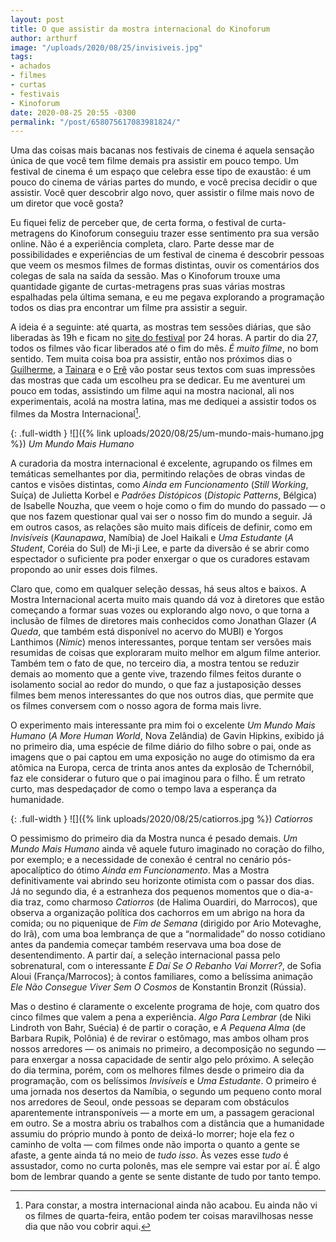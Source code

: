 ```yaml
---
layout: post
title: O que assistir da mostra internacional do Kinoforum
author: arthurf
image: "/uploads/2020/08/25/invisiveis.jpg"
tags:
- achados
- filmes
- curtas
- festivais
- Kinoforum
date: 2020-08-25 20:55 -0300
permalink: "/post/658075617083981824/"
---
```

Uma das coisas mais bacanas nos festivais de cinema é aquela sensação única de que você tem filme demais pra assistir em pouco tempo. Um festival de cinema é um espaço que celebra esse tipo de exaustão: é um pouco do cinema de várias partes do mundo, e você precisa decidir o que assistir. Você quer descobrir algo novo, quer assistir o filme mais novo de um diretor que você gosta?

Eu fiquei feliz de perceber que, de certa forma, o festival de curta-metragens do Kinoforum conseguiu trazer esse sentimento pra sua versão online. Não é a experiência completa, claro. Parte desse mar de possibilidades e experiências de um festival de cinema é descobrir pessoas que veem os mesmos filmes de formas distintas, ouvir os comentários dos colegas de sala na saída da sessão. Mas o Kinoforum trouxe uma quantidade gigante de curtas-metragens pras suas várias mostras espalhadas pela última semana, e eu me pegava explorando a programação todos os dias pra encontrar um filme pra assistir a seguir.

A ideia é a seguinte: até quarta, as mostras tem sessões diárias, que são liberadas às 19h e ficam no [site do festival](https://2020.kinoforum.org/) por 24 horas. A partir do dia 27, todos os filmes vão ficar liberados até o fim do mês. *É muito filme*, no bom sentido. Tem muita coisa boa pra assistir, então nos próximos dias o [Guilherme](https://twitter.com/novellogg), a [Tainara](https://twitter.com/taimfrg) e o [Erê](https://twitter.com/ourovaleere) vão postar seus textos com suas impressões das mostras que cada um escolheu pra se dedicar. Eu me aventurei um pouco em todas, assistindo um filme aqui na mostra nacional, ali nos experimentais, acolá na mostra latina, mas me dediquei a assistir todos os filmes da Mostra Internacional[^1].

{: .full-width }
![]({% link uploads/2020/08/25/um-mundo-mais-humano.jpg %})
*Um Mundo Mais Humano*

A curadoria da mostra internacional é excelente, agrupando os filmes em temáticas semelhantes por dia, permitindo relações de obras vindas de cantos e visões distintas, como *Ainda em Funcionamento* (*Still Working*, Suíça) de Julietta Korbel e *Padrões Distópicos* (*Distopic Patterns*, Bélgica) de Isabelle Nouzha, que veem o hoje como o fim do mundo do passado — o que nos fazem questionar qual vai ser o nosso fim do mundo a seguir. Já em outros casos, as relações são muito mais difíceis de definir, como em *Invisíveis* (*Kaunapawa*, Namíbia) de Joel Haikali e *Uma Estudante* (*A Student*, Coréia do Sul) de Mi-ji Lee, e parte da diversão é se abrir como espectador o suficiente pra poder enxergar o que os curadores estavam propondo ao unir esses dois filmes.

Claro que, como em qualquer seleção dessas, há seus altos e baixos. A Mostra Internacional acerta muito mais quando dá voz à diretores que estão começando a formar suas vozes ou explorando algo novo, o que torna a inclusão de filmes de diretores mais conhecidos como Jonathan Glazer (*A Queda*, que também está disponível no acervo do MUBI) e Yorgos Lanthimos (*Nimic*) menos interessantes, porque tentam ser versões mais resumidas de coisas que exploraram muito melhor em algum filme anterior. Também tem o fato de que, no terceiro dia, a mostra tentou se reduzir demais ao momento que a gente vive, trazendo filmes feitos durante o isolamento social ao redor do mundo, o que faz a justaposição desses filmes bem menos interessantes do que nos outros dias, que permite que os filmes conversem com o nosso agora de forma mais livre.

O experimento mais interessante pra mim foi o excelente *Um Mundo Mais Humano* (*A More Human World*, Nova Zelândia) de Gavin Hipkins, exibido já no primeiro dia, uma espécie de filme diário do filho sobre o pai, onde as imagens que o pai captou em uma exposição no auge do otimismo da era atômica na Europa, cerca de trinta anos antes da explosão de Tchernóbil, faz ele considerar o futuro que o pai imaginou para o filho. É um retrato curto, mas despedaçador de como o tempo lava a esperança da humanidade.

{: .full-width }
![]({% link uploads/2020/08/25/catiorros.jpg %})
*Catiorros*

O pessimismo do primeiro dia da Mostra nunca é pesado demais. *Um Mundo Mais Humano* ainda vê aquele futuro imaginado no coração do filho, por exemplo; e a necessidade de conexão é central no cenário pós-apocalíptico do ótimo *Ainda em Funcionamento*. Mas a Mostra definitivamente vai abrindo seu horizonte otimista com o passar dos dias. Já no segundo dia, é a estranheza dos pequenos momentos que o dia-a-dia traz, como charmoso *Catiorros* (de Halima Ouardiri, do Marrocos), que observa a organização política dos cachorros em um abrigo na hora da comida; ou no piquenique de *Fim de Semana* (dirigido por Ario Motevaghe, do Irã), com uma boa lembrança de que a “normalidade” do nosso cotidiano antes da pandemia começar também reservava uma boa dose de desentendimento. A partir daí, a seleção internacional passa pelo sobrenatural, com o interessante *E Daí Se O Rebanho Vai Morrer?*, de Sofia Aloui (França/Marrocos); à contos familiares, como a belíssima animação *Ele Não Consegue Viver Sem O Cosmos* de Konstantin Bronzit (Rússia).

Mas o destino é claramente o excelente programa de hoje, com quatro dos cinco filmes que valem a pena a experiência. *Algo Para Lembrar* (de Niki Lindroth von Bahr, Suécia) é de partir o coração, e *A Pequena Alma* (de Barbara Rupik, Polônia) é de revirar o estômago, mas ambos olham pros nossos arredores — os animais no primeiro, a decomposição no segundo — para enxergar a nossa capacidade de sentir algo pelo próximo. A seleção do dia termina, porém, com os melhores filmes desde o primeiro dia da programação, com os belíssimos *Invisíveis* e *Uma Estudante*. O primeiro é uma jornada nos desertos da Namíbia, o segundo um pequeno conto moral nos arredores de Seoul, onde pessoas se deparam com obstáculos aparentemente intransponíveis — a morte em um, a passagem geracional em outro. Se a mostra abriu os trabalhos com a distância que a humanidade assumiu do próprio mundo à ponto de deixá-lo morrer; hoje ela fez o caminho de volta — com filmes onde não importa o quanto a gente se afaste, a gente ainda tá no meio de *tudo isso*. Às vezes esse *tudo* é assustador, como no curta polonês, mas ele sempre vai estar por aí. É algo bom de lembrar quando a gente se sente distante de tudo por tanto tempo.


[^1]: Para constar, a mostra internacional ainda não acabou. Eu ainda não vi os filmes de quarta-feira, então podem ter coisas maravilhosas nesse dia que não vou cobrir aqui.
